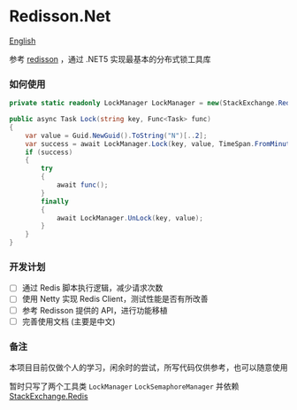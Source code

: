 # Redisson.Net 
[English](README_EN.md)

参考 [redisson](https://github.com/redisson/redisson) ，通过 .NET5 实现最基本的分布式锁工具库

### 如何使用

```c#
private static readonly LockManager LockManager = new(StackExchange.Redis.ConnectionMultiplexer.Connect("redis server:port"), "PREFIX", new LockSemaphoreManager());

public async Task Lock(string key, Func<Task> func)
{
    var value = Guid.NewGuid().ToString("N")[..2];
    var success = await LockManager.Lock(key, value, TimeSpan.FromMinutes(3), TimeSpan.FromSeconds(30));
    if (success)
    {
        try
        {
            await func();
        }
        finally
        {
            await LockManager.UnLock(key, value);    
        }
    }
}
```

### 开发计划

* [ ] 通过 Redis 脚本执行逻辑，减少请求次数
* [ ] 使用 Netty 实现 Redis Client，测试性能是否有所改善
* [ ] 参考 Redisson 提供的 API，进行功能移植
* [ ] 完善使用文档  (主要是中文)

### 备注

本项目目前仅做个人的学习，闲余时的尝试，所写代码仅供参考，也可以随意使用

暂时只写了两个工具类 `LockManager` `LockSemaphoreManager` 并依赖 [StackExchange.Redis](https://github.com/StackExchange/StackExchange.Redis) 